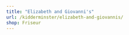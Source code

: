 ```yaml
---
title: "Elizabeth and Giovanni's"
url: /kidderminster/elizabeth-and-giovannis/
shop: Friseur
---
```

